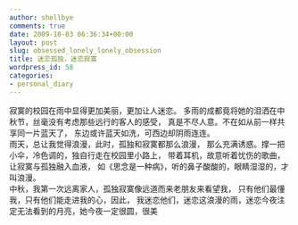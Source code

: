 ```yaml
---
author: shellbye
comments: true
date: 2009-10-03 06:36:34+00:00
layout: post
slug: obsessed_lonely_lonely_obsession
title: 迷恋孤独，迷恋寂寞
wordpress_id: 58
categories:
- personal_diary
---
```


寂寞的校园在雨中显得更加美丽，更加让人迷恋。
多雨的成都竟将她的泪洒在中秋节，丝毫没有考虑那些远行的客人的感受，
真是不尽人意。不在如从前一样共享同一片蓝天了，
东边或许蓝天如洗，可西边却阴雨连连。  
雨天，总让我觉得浪漫，此时，孤独和寂寞都那么浪漫，
那么充满诱惑。撑一把小伞，冷色调的，独自行走在校园里小路上，
带着耳机，故意听着忧伤的歌曲，让寂寞与孤独融入血液，
如《思念是一种病》，听的鼻子酸酸的，眼睛湿湿的，才叫浪漫。  
中秋，我第一次远离家人，孤独寂寞像远道而来老朋友来看望我，
只有他们最懂我，只有他们能走进我的心，因此，
我迷恋他们，迷恋这浪漫的雨，迷恋今夜注定无法看到的月亮，她今夜一定很圆，很美
